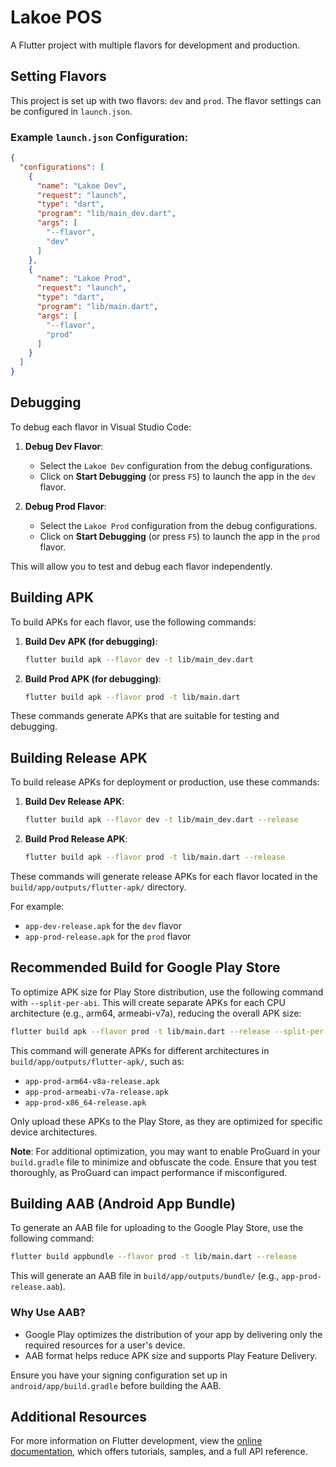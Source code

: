 # Lakoe POS

A Flutter project with multiple flavors for development and production.

## Setting Flavors

This project is set up with two flavors: `dev` and `prod`. The flavor settings can be configured in `launch.json`.

### Example `launch.json` Configuration:

```json
{
  "configurations": [
    {
      "name": "Lakoe Dev",
      "request": "launch",
      "type": "dart",
      "program": "lib/main_dev.dart",
      "args": [
        "--flavor",
        "dev"
      ]
    },
    {
      "name": "Lakoe Prod",
      "request": "launch",
      "type": "dart",
      "program": "lib/main.dart",
      "args": [
        "--flavor",
        "prod"
      ]
    }
  ]
}
```

## Debugging

To debug each flavor in Visual Studio Code:

1. **Debug Dev Flavor**:
   - Select the `Lakoe Dev` configuration from the debug configurations.
   - Click on **Start Debugging** (or press `F5`) to launch the app in the `dev` flavor.

2. **Debug Prod Flavor**:
   - Select the `Lakoe Prod` configuration from the debug configurations.
   - Click on **Start Debugging** (or press `F5`) to launch the app in the `prod` flavor.

This will allow you to test and debug each flavor independently.

## Building APK

To build APKs for each flavor, use the following commands:

1. **Build Dev APK (for debugging)**:
   ```bash
   flutter build apk --flavor dev -t lib/main_dev.dart
   ```

2. **Build Prod APK (for debugging)**:
   ```bash
   flutter build apk --flavor prod -t lib/main.dart
   ```

These commands generate APKs that are suitable for testing and debugging.

## Building Release APK

To build release APKs for deployment or production, use these commands:

1. **Build Dev Release APK**:
   ```bash
   flutter build apk --flavor dev -t lib/main_dev.dart --release
   ```

2. **Build Prod Release APK**:
   ```bash
   flutter build apk --flavor prod -t lib/main.dart --release
   ```

These commands will generate release APKs for each flavor located in the `build/app/outputs/flutter-apk/` directory.

For example:
- `app-dev-release.apk` for the `dev` flavor
- `app-prod-release.apk` for the `prod` flavor

## Recommended Build for Google Play Store

To optimize APK size for Play Store distribution, use the following command with `--split-per-abi`. This will create separate APKs for each CPU architecture (e.g., arm64, armeabi-v7a), reducing the overall APK size:

```bash
flutter build apk --flavor prod -t lib/main.dart --release --split-per-abi
```

This command will generate APKs for different architectures in `build/app/outputs/flutter-apk/`, such as:
- `app-prod-arm64-v8a-release.apk`
- `app-prod-armeabi-v7a-release.apk`
- `app-prod-x86_64-release.apk`

Only upload these APKs to the Play Store, as they are optimized for specific device architectures.

**Note**: For additional optimization, you may want to enable ProGuard in your `build.gradle` file to minimize and obfuscate the code. Ensure that you test thoroughly, as ProGuard can impact performance if misconfigured.

## Building AAB (Android App Bundle)

To generate an AAB file for uploading to the Google Play Store, use the following command:

```bash
flutter build appbundle --flavor prod -t lib/main.dart --release
```

This will generate an AAB file in `build/app/outputs/bundle/` (e.g., `app-prod-release.aab`).

### Why Use AAB?
- Google Play optimizes the distribution of your app by delivering only the required resources for a user's device.
- AAB format helps reduce APK size and supports Play Feature Delivery.

Ensure you have your signing configuration set up in `android/app/build.gradle` before building the AAB.

## Additional Resources

For more information on Flutter development, view the [online documentation](https://docs.flutter.dev/), which offers tutorials, samples, and a full API reference.